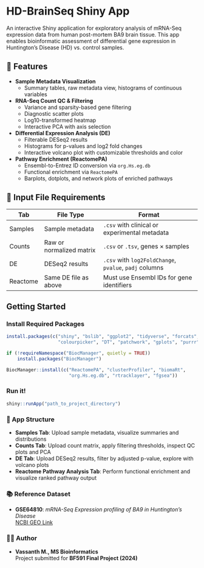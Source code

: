 # HD-BrainSeq Shiny App

An interactive Shiny application for exploratory analysis of mRNA-Seq expression data from human post-mortem BA9 brain tissue. This app enables bioinformatic assessment of differential gene expression in Huntington’s Disease (HD) vs. control samples.

## 🔬 Features

- **Sample Metadata Visualization**
  - Summary tables, raw metadata view, histograms of continuous variables
- **RNA-Seq Count QC & Filtering**
  - Variance and sparsity-based gene filtering
  - Diagnostic scatter plots
  - Log10-transformed heatmap
  - Interactive PCA with axis selection
- **Differential Expression Analysis (DE)**
  - Filterable DESeq2 results
  - Histograms for p-values and log2 fold changes
  - Interactive volcano plot with customizable thresholds and color
- **Pathway Enrichment (ReactomePA)**
  - Ensembl-to-Entrez ID conversion via `org.Hs.eg.db`
  - Functional enrichment via `ReactomePA`
  - Barplots, dotplots, and network plots of enriched pathways

## 📁 Input File Requirements

| Tab | File Type | Format |
|-----|-----------|--------|
| Samples | Sample metadata | `.csv` with clinical or experimental metadata |
| Counts | Raw or normalized matrix | `.csv` or `.tsv`, genes × samples |
| DE | DESeq2 results | `.csv` with `log2FoldChange`, `pvalue`, `padj` columns |
| Reactome | Same DE file as above | Must use Ensembl IDs for gene identifiers |

## Getting Started

### Install Required Packages

```r
install.packages(c("shiny", "bslib", "ggplot2", "tidyverse", "forcats", "dplyr",
                   "colourpicker", "DT", "patchwork", "gplots", "purrr"))

if (!requireNamespace("BiocManager", quietly = TRUE))
    install.packages("BiocManager")

BiocManager::install(c("ReactomePA", "clusterProfiler", "biomaRt",
                       "org.Hs.eg.db", "rtracklayer", "fgsea"))
```

### Run it!

```r
shiny::runApp("path_to_project_directory")
```

### 🧬 App Structure

- **Samples Tab**: Upload sample metadata, visualize summaries and distributions  
- **Counts Tab**: Upload count matrix, apply filtering thresholds, inspect QC plots and PCA  
- **DE Tab**: Upload DESeq2 results, filter by adjusted p-value, explore with volcano plots  
- **Reactome Pathway Analysis Tab**: Perform functional enrichment and visualize ranked pathway output


### 📚 Reference Dataset

- **GSE64810**: *mRNA-Seq Expression profiling of BA9 in Huntington’s Disease*  
  [NCBI GEO Link](https://www.ncbi.nlm.nih.gov/geo/query/acc.cgi?acc=GSE64810)

### 👨‍🔬 Author

- **Vassanth M., MS Bioinformatics**  
  Project submitted for **BF591 Final Project (2024)**
